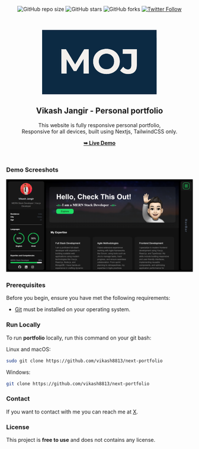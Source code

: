 <div align="center">
  
  ![GitHub repo size](https://img.shields.io/github/repo-size/osamajavaid/portfolio)
  ![GitHub stars](https://img.shields.io/github/stars/osamajavaid/portfolio?style=social)
  ![GitHub forks](https://img.shields.io/github/forks/osamajavaid/portfolio?style=social)
  [![Twitter Follow](https://img.shields.io/twitter/follow/iosamajavaid?style=social)](https://twitter.com/intent/follow?screen_name=iosamajavaid)

  <br />
  <br />
  
  <img src="./public/readme-images/moj.png" />

  <h2 align="center">Vikash Jangir - Personal portfolio</h2>

This website is fully responsive personal portfolio, <br />Responsive for all devices, built using Nextjs, TailwindCSS only.

<a href="https://vikashjangir.vercel.app/"><strong>➥ Live Demo</strong></a>

</div>

<br />

### Demo Screeshots

![Osama Portfolio Desktop Demo](./public/readme-images/portfolio.png "Desktop Demo")

### Prerequisites

Before you begin, ensure you have met the following requirements:

- [Git](https://git-scm.com/downloads "Download Git") must be installed on your operating system.

### Run Locally

To run **portfolio** locally, run this command on your git bash:

Linux and macOS:

```bash
sudo git clone https://github.com/vikash8813/next-portfolio
```

Windows:

```bash
git clone https://github.com/vikash8813/next-portfolio
```

### Contact

If you want to contact with me you can reach me at [X](https://www.linkedin.com/in/vikashjangir2301/).

### License

This project is **free to use** and does not contains any license.
